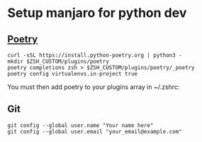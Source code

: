 # Setup manjaro for python dev

## [Poetry](https://python-poetry.org/docs/#installation)
```shell
curl -sSL https://install.python-poetry.org | python3 -
mkdir $ZSH_CUSTOM/plugins/poetry
poetry completions zsh > $ZSH_CUSTOM/plugins/poetry/_poetry
poetry config virtualenvs.in-project true
```
You must then add poetry to your plugins array in ~/.zshrc:


## Git
```shell
git config --global user.name "Your name here"
git config --global user.email "your_email@example.com"
```
